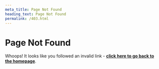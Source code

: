 ```yaml
---
meta_title: Page Not Found
heading_text: Page Not Found
permalink: /403.html
---
```


# Page Not Found

Whoops! It looks like you followed an invalid link - **[click here to go back to the homepage](/)**.
